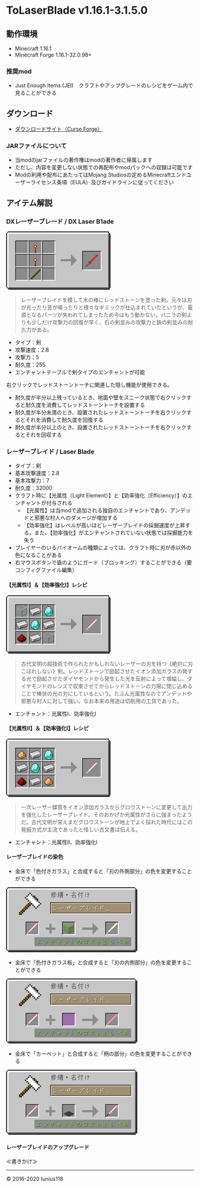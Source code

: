 # ToLaserBlade v1.16.1-3.1.5.0

## 動作環境

- Minecraft 1.16.1
- Minecraft Forge 1.16.1-32.0.98+

### 推奨mod

- Just Enough Items (JEI)　クラフトやアップグレードのレシピをゲーム内で見ることができる

## ダウンロード

- [ダウンロードサイト（Curse Forge）](https://www.curseforge.com/minecraft/mc-mods/tolaserblade/files)

### JARファイルについて

- 当modのjarファイルの著作権はmodの著作者に帰属します
- ただし、内容を変更しない状態での再配布やmodパックへの収録は可能です
- Modの利用や配布にあたってはMojang Studiosの定めるMinecraftエンドユーザーライセンス条項（EULA）及びガイドラインに従ってください

## アイテム解説

### DXレーザーブレ一ド / DX Laser B1ade

<img src="img/ver3/recipe_dxlaserb1ade.png" title="DX Laser B1ade recipe">

>レーザーブレイドを模して木の棒にレッドストーンを塗った剣。元々は刃が光ったり音が鳴ったりと様々なギミックが仕込まれていたというが、電源となるパーツが失われてしまったため今はもう動かない。バニラの剣よりも少しだけ攻撃力の回復が早く、石の剣並みの攻撃力と鉄の剣並みの耐久力がある。

- タイプ：剣
- 攻撃速度：2.8
- 攻撃力：5
- 耐久度：255
- エンチャントテーブルで剣タイプのエンチャントが可能

右クリックでレッドストーントーチに関連した隠し機能が使用できる。

- 耐久度が半分以上残っているとき、地面や壁をスニーク状態で右クリックすると耐久度を消費してレッドストーントーチを設置する
- 耐久度が半分未満のとき、設置されたレッドストーントーチを右クリックするとそれを消費して耐久度を回復する
- 耐久度が半分以上のとき、設置されたレッドストーントーチを右クリックするとそれを回収する

### レーザーブレイド / Laser Blade

- タイプ：剣
- 基本攻撃速度：2.8
- 基本攻撃力：7
- 耐久度：32000
- クラフト時に【光属性（Light Element）】と【効率強化（Efficiency）】のエンチャントが付与される
  - 【光属性】は当modで追加される独自のエンチャントであり、アンデッドと邪悪な村人へのダメージが増加する
  - 【効率強化】はレベルが高いほどレーザーブレイドの採掘速度が上昇する。また、【効率強化】がエンチャントされていない状態では採掘能力を失う
- プレイヤーのいるバイオームの種類によっては、クラフト時に刃が赤以外の色になることがある
- 右マウスボタンで盾のようにガード（ブロッキング）することができる（要コンフィグファイル編集）

#### 【光属性I】＆【効率強化I】レシピ

<img src="img/ver3/recipe_laserblade_1.png" title="Laser Blade Recipe 1">

>古代文明の超技術で作られたかもしれないレーザーの刃を持つ《絶対に刃こぼれしない》剣。レッドストーンで励起させたイオン添加ガラスの発する光で励起させたダイヤモンドから発生した光を反射によって増幅し、ダイヤモンドのレンズで収束させてからレッドストーンの力場に閉じ込めることで棒状の光の刃にしているという。たぶん光属性なのでアンデッドや邪悪な村人に対して強い。なお本来の用途は切削用の工具であった。

- エンチャント：光属性I、効率強化I

#### 【光属性II】＆【効率強化I】レシピ

<img src="img/ver3/recipe_laserblade_2.png" title="Laser Blade Recipe 2">

>一次レーザー媒質をイオン添加ガラスからグロウストーンに変更して出力を強化したレーザーブレイド。そのおかげか光属性がさらに強まったようだ。古代文明が栄えまだグロウストーンが地上でよく採れた時代にはこの発振方式が主流であったと怪しい古文書は伝える。

- エンチャント：光属性II、効率強化I

#### レーザーブレイドの染色

- 金床で「色付きガラス」と合成すると「刃の外側部分」の色を変更することができる  
<img src="img/ver3/recipe_laserblade_dyeing_outer.png" title="Dyeing Laser Blade outer">

- 金床で「色付きガラス板」と合成すると「刃の内側部分」の色を変更することができる  
<img src="img/ver3/recipe_laserblade_dyeing_inner.png" title="Dyeing Laser Blade inner">

- 金床で「カーペット」と合成すると「柄の部分」の色を変更することができる  
<img src="img/ver3/recipe_laserblade_dyeing_grip.png" title="Dyeing Laser Blade grip">

#### レーザーブレイドのアップグレード

≪書きかけ≫

---
&copy; 2016-2020 Iunius118

